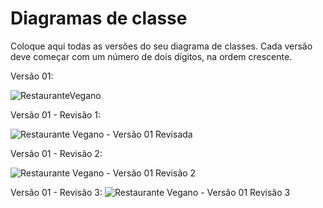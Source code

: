# Diagramas de classe
Coloque aqui todas as versões do seu diagrama de classes. Cada versão deve começar com um número de dois dígitos, na ordem crescente.

Versão 01:

![RestauranteVegano](https://github.com/DisciplinasProgramacao/poo-tp-2024-1-grupo-tetris/assets/104520144/e02cabee-dda6-4f4b-bddd-49b21f134da7)

Versão 01 - Revisão 1:

![Restaurante Vegano - Versão 01 Revisada](https://github.com/DisciplinasProgramacao/poo-tp-2024-1-grupo-tetris/assets/104520144/5811b51c-5c16-44c1-aad3-09a69cd2acf0)

Versão 01 - Revisão 2:

![Restaurante Vegano - Versão 01 Revisão 2](https://github.com/DisciplinasProgramacao/poo-tp-2024-1-grupo-tetris/assets/104520144/f8594d56-0c4e-4c05-a707-8550fb3e1e59)

Versão 01 - Revisão 3:
![Restaurante Vegano - Versão 01 Revisão 3](https://github.com/DisciplinasProgramacao/poo-tp-2024-1-grupo-tetris/assets/104520144/58168f48-c40d-4ffd-99b3-1303eb9c3b26)

